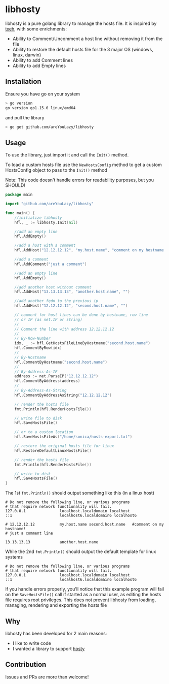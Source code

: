 # libhosty
libhosty is a pure golang library to manage the hosts file. It is inspired by [txeh](https://github.com/txn2/txeh), with some enrichments:
- Ability to Comment/Uncomment a host line without removing it from the file
- Ability to restore the default hosts file for the 3 major OS (windows, linux, darwin)
- Ability to add Comment lines
- Ability to add Empty lines

## Installation
Ensure you have go on your system
```bash
> go version
go version go1.15.6 linux/amd64
```
and pull the library
```bash
> go get github.com/areYouLazy/libhosty
```

## Usage
To use the library, just import it and call the `Init()` method.

To load a custom hosts file use the `NewHostsConfig` method to get a custom HostsConfig
object to pass to the `Init()` method

Note: This code doesn't handle errors for readability purposes, but you SHOULD!

```go
package main

import "github.com/areYouLazy/libhosty"

func main() {
	//initialize libhosty
	hfl, _ := libhosty.Init(nil)

	//add an empty line
	hfl.AddEmpty()

	//add a host with a comment
	hfl.AddHost("12.12.12.12", "my.host.name", "comment on my hostname!")

	//add a comment
	hfl.AddComment("just a comment")

	//add an empty line
	hfl.AddEmpty()

	//add another host without comment
	hfl.AddHost("13.13.13.13", "another.host.name", "")

	//add another fqdn to the previous ip
	hfl.AddHost("12.12.12.12", "second.host.name", "")

	// comment for host lines can be done by hostname, row line
	// or IP (as net.IP or string)
	//
	// Comment the line with address 12.12.12.12
	//
	// By-Row-Number
	idx, _ := hfl.GetHostsFileLineByHostname("second.host.name")
	hfl.CommentByRow(idx)
	//
	// By-Hostname
	hfl.CommentByHostname("second.host.name")
	//
	// By-Address-As-IP
	address := net.ParseIP("12.12.12.12")
	hfl.CommentByAddress(address)
	//
	// By-Address-As-String
	hfl.CommentByAddressAsString("12.12.12.12")

	// render the hosts file
	fmt.Println(hfl.RenderHostsFile())

	// write file to disk
	hfl.SaveHostsFile()

	// or to a custom location
	hfl.SaveHostsFileAs("/home/sonica/hosts-export.txt")

	// restore the original hosts file for linux
	hfl.RestoreDefaultLinuxHostsFile()

	// render the hosts file
	fmt.Println(hfl.RenderHostsFile())

	// write to disk
	hfl.SaveHostsFile()
}
```
The 1st `fmt.Println()` should output something like this (in a linux host)
```
# Do not remove the following line, or various programs
# that require network functionality will fail.
127.0.0.1               localhost.localdomain localhost
::1                     localhost6.localdomain6 localhost6

# 12.12.12.12           my.host.name second.host.name   #comment on my hostname!
# just a comment line

13.13.13.13             another.host.name
```
While the 2nd `fmt.Println()` should output the default template for linux systems
```
# Do not remove the following line, or various programs
# that require network functionality will fail.
127.0.0.1               localhost.localdomain localhost
::1                     localhost6.localdomain6 localhost6

```
If you handle errors properly, you'll notice that this example program will fail on the `SaveHostsFile()` call if started as a normal user, as editing the hosts file requires root privileges. This does not prevent libhosty from loading, managing, rendering and exporting the hosts file

## Why
libhosty has been developed for 2 main reasons:
- I like to write code
- I wanted a library to support [hosty](https://github.com/areYouLazy/hosty)

## Contribution
Issues and PRs are more than welcome!
